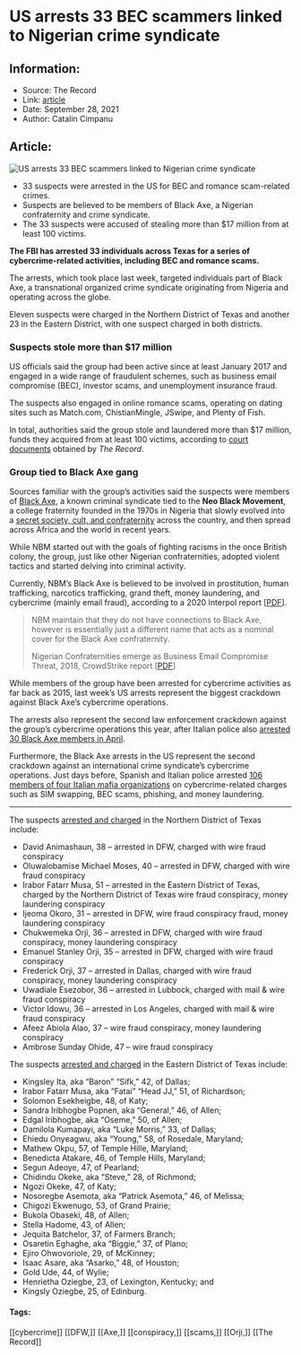 # US arrests 33 BEC scammers linked to Nigerian crime syndicate
### 

## Information:
+ Source: The Record
+ Link: [article](https://therecord.media/us-arrests-33-bec-scammers-linked-to-nigerian-crime-syndicate/)
+ Date: September 28, 2021
+ Author: Catalin Cimpanu


## Article:
![US arrests 33 BEC scammers linked to Nigerian crime syndicate](https://therecord.media/wp-content/uploads/2021/09/Black-Axe.png)

* 33 suspects were arrested in the US for BEC and romance scam-related crimes.
* Suspects are believed to be members of Black Axe, a Nigerian confraternity and crime syndicate.
* The 33 suspects were accused of stealing more than $17 million from at least 100 victims.


**The FBI has arrested 33 individuals across Texas for a series of cybercrime-related activities, including BEC and romance scams.**


The arrests, which took place last week, targeted individuals part of Black Axe, a transnational organized crime syndicate originating from Nigeria and operating across the globe.


Eleven suspects were charged in the Northern District of Texas and another 23 in the Eastern District, with one suspect charged in both districts.


### Suspects stole more than $17 million


US officials said the group had been active since at least January 2017 and engaged in a wide range of fraudulent schemes, such as business email compromise (BEC), investor scams, and unemployment insurance fraud.


The suspects also engaged in online romance scams, operating on dating sites such as Match.com, ChistianMingle, JSwipe, and Plenty of Fish.


In total, authorities said the group stole and laundered more than $17 million, funds they acquired from at least 100 victims, according to [court documents](https://www.documentcloud.org/documents/21069844-black-axe-indictment) obtained by *The Record*.


### Group tied to Black Axe gang


Sources familiar with the group’s activities said the suspects were members of [Black Axe](https://www.faz.net/aktuell/gesellschaft/kriminalitaet/investigation-on-the-neo-black-movement-a-k-a-black-axe-16898417.html), a known criminal syndicate tied to the **Neo Black Movement**, a college fraternity founded in the 1970s in Nigeria that slowly evolved into a [secret society, cult, and confraternity](https://en.wikipedia.org/wiki/Confraternities_in_Nigeria) across the country, and then spread across Africa and the world in recent years.


While NBM started out with the goals of fighting racisms in the once British colony, the group, just like other Nigerian confraternities, adopted violent tactics and started delving into criminal activity.


Currently, NBM’s Black Axe is believed to be involved in prostitution, human trafficking, narcotics trafficking, grand theft, money laundering, and cybercrime (mainly email fraud), according to a 2020 Interpol report [[PDF](https://www.interpol.int/en/content/download/15525/file/Online%20African%20Organized%20Crime%20from%20Surface%20to%20Darkweb-17.08.2020.pdf)].



> NBM maintain that they do not have connections to Black Axe, however is essentially just a different name that acts as a nominal cover for the Black Axe confraternity.
> 
> Nigerian Confraternities emerge as Business Email Compromise Threat, 2018, CrowdStrike report [[PDF](https://www.crowdstrike.com/wp-content/uploads/2020/03/NigerianReport.pdf)]


While members of the group have been arrested for cybercrime activities as far back as 2015, last week’s US arrests represent the biggest crackdown against Black Axe’s cybercrime operations.


The arrests also represent the second law enforcement crackdown against the group’s cybercrime operations this year, after Italian police also [arrested 30 Black Axe members in April](https://www.bbc.com/news/world-europe-56895864).


Furthermore, the Black Axe arrests in the US represent the second crackdown against an international crime syndicate’s cybercrime operations. Just days before, Spanish and Italian police arrested [106 members of four Italian mafia organizations](https://therecord.media/106-italian-mafia-members-arrested-for-sim-swapping-bec-scams-phishing/) on cybercrime-related charges such as SIM swapping, BEC scams, phishing, and money laundering.




---


The suspects [arrested and charged](https://www.justice.gov/usao-ndtx/pr/11-romance-scammers-charged-money-laundering-wire-fraud-conspiracies) in the Northern District of Texas include:


* David Animashaun, 38 – arrested in DFW, charged with wire fraud conspiracy
* Oluwalobamise Michael Moses, 40 – arrested in DFW, charged with wire fraud conspiracy
* Irabor Fatarr Musa, 51 – arrested in the Eastern District of Texas, charged by the Northern District of Texas wire fraud conspiracy, money laundering conspiracy
* Ijeoma Okoro, 31 – arrested in DFW, wire fraud conspiracy fraud, money laundering conspiracy
* Chukwemeka Orji, 36 – arrested in DFW, charged with wire fraud conspiracy, money laundering conspiracy
* Emanuel Stanley Orji, 35 – arrested in DFW, charged with wire fraud conspiracy
* Frederick Orji, 37 – arrested in Dallas, charged with wire fraud conspiracy, money laundering conspiracy
* Uwadiale Esezobor, 36 – arrested in Lubbock, charged with mail & wire fraud conspiracy
* Victor Idowu, 36 – arrested in Los Angeles, charged with mail & wire fraud conspiracy
* Afeez Abiola Alao, 37 – wire fraud conspiracy, money laundering conspiracy
* Ambrose Sunday Ohide, 47 – wire fraud conspiracy


The suspects [arrested and charged](https://www.justice.gov/usao-edtx/pr/edtx-indicts-two-dozen-defendants-international-multi-scheme-fraud-conspiracy) in the Eastern District of Texas include:


* Kingsley Ita, aka “Baron” “Sifk,” 42, of Dallas;
* Irabor Fatarr Musa, aka “Fatai” “Head JJ,” 51, of Richardson;
* Solomon Esekheigbe, 48, of Katy;
* Sandra Iribhogbe Popnen, aka “General,” 46, of Allen;
* Edgal Iribhogbe, aka “Oseme,” 50, of Allen;
* Damilola Kumapayi, aka “Luke Morris,” 33, of Dallas;
* Ehiedu Onyeagwu, aka “Young,” 58, of Rosedale, Maryland;
* Mathew Okpu, 57, of Temple Hille, Maryland;
* Benedicta Atakare, 46, of Temple Hills, Maryland;
* Segun Adeoye, 47, of Pearland;
* Chidindu Okeke, aka “Steve,” 28, of Richmond;
* Ngozi Okeke, 47, of Katy;
* Nosoregbe Asemota, aka “Patrick Asemota,” 46, of Melissa;
* Chigozi Ekwenugo, 53, of Grand Prairie;
* Bukola Obaseki, 48, of Allen;
* Stella Hadome, 43, of Allen;
* Jequita Batchelor, 37, of Farmers Branch;
* Osaretin Eghaghe, aka “Biggie,” 37, of Plano;
* Ejiro Ohwovoriole, 29, of McKinney;
* Isaac Asare, aka “Asarko,” 48, of Houston;
* Gold Ude, 44, of Wylie;
* Henrietha Oziegbe, 23, of Lexington, Kentucky; and
* Kingsly Oziegbe, 25, of Edinburg.





#### Tags:
[[cybercrime]] [[DFW,]] [[Axe,]] [[conspiracy,]] [[scams,]] [[Orji,]] [[The Record]]
